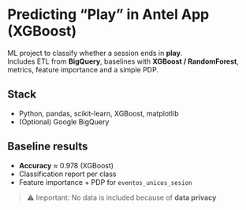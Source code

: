 # Predicting “Play” in Antel App (XGBoost)

ML project to classify whether a session ends in **play**.  
Includes ETL from **BigQuery**, baselines with **XGBoost / RandomForest**, 
metrics, feature importance and a simple PDP.

## Stack
- Python, pandas, scikit-learn, XGBoost, matplotlib
- (Optional) Google BigQuery

## Baseline results
- **Accuracy** ≈ 0.978 (XGBoost)  
- Classification report per class  
- Feature importance + PDP for `eventos_unicos_sesion`

> ⚠️ Important: 
No data is included because of **data privacy**
